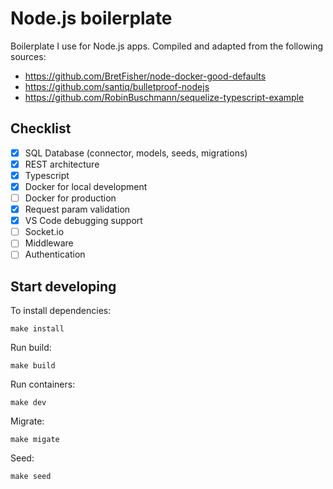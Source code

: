 # Node.js boilerplate

Boilerplate I use for Node.js apps. Compiled and adapted from the following sources:

- https://github.com/BretFisher/node-docker-good-defaults
- https://github.com/santiq/bulletproof-nodejs
- https://github.com/RobinBuschmann/sequelize-typescript-example

## Checklist

- [x] SQL Database (connector, models, seeds, migrations)
- [x] REST architecture
- [x] Typescript
- [x] Docker for local development
- [ ] Docker for production
- [x] Request param validation
- [x] VS Code debugging support
- [ ] Socket.io
- [ ] Middleware
- [ ] Authentication

## Start developing

To install dependencies:

`make install`

Run build:

`make build`

Run containers:

`make dev`

Migrate:

`make migate`

Seed:

`make seed`
